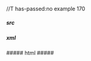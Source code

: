 //T has-passed:no
example 170
##### src
[foo]: /url
##### xml
<?xml version="1.0" encoding="UTF-8"?>
<!DOCTYPE document SYSTEM "CommonMark.dtd">
<document xmlns="http://commonmark.org/xml/1.0" />
##### html
#####
